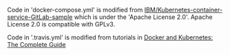 Code in 'docker-compose.yml' is modified from [IBM/Kubernetes-container-service-GitLab-sample](https://github.com/IBM/Kubernetes-container-service-GitLab-sample/blob/master/docker-compose.yml) which is under the 'Apache License 2.0'. Apache License 2.0  is compatible with GPLv3.

Code in '.travis.yml' is modified from tutorials in [Docker and Kubernetes: The Complete Guide](https://www.udemy.com/docker-and-kubernetes-the-complete-guide/)
